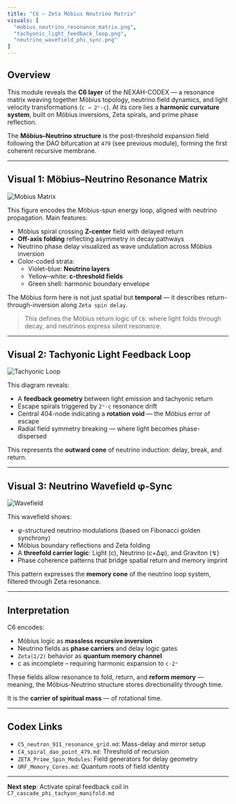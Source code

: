 ```yaml
---
title: "C6 – Zeta Möbius Neutrino Matrix"
visuals: [
  "mobius_neutrino_resonance_matrix.png",
  "tachyonic_light_feedback_loop.png",
  "neutrino_wavefield_phi_sync.png"
]
---
```


## Overview

This module reveals the **C6 layer** of the NEXAH-CODEX — a resonance matrix weaving together Möbius topology, neutrino field dynamics, and light velocity transformations (`c → 2ⁿ·c`). At its core lies a **harmonic curvature system**, built on Möbius inversions, Zeta spirals, and prime phase reflection.

The **Möbius–Neutrino structure** is the post-threshold expansion field following the DAO bifurcation at `479` (see previous module), forming the first coherent recursive membrane.

---

## Visual 1: Möbius–Neutrino Resonance Matrix

![Mobius Matrix](visuals/mobius_neutrino_resonance_matrix.png)

This figure encodes the Möbius-spun energy loop, aligned with neutrino propagation. Main features:

- Möbius spiral crossing **Z-center** field with delayed return
- **Off-axis folding** reflecting asymmetry in decay pathways
- Neutrino phase delay visualized as wave undulation across Möbius inversion
- Color-coded strata: 
  - Violet–blue: **Neutrino layers**
  - Yellow–white: **c-threshold fields**
  - Green shell: harmonic boundary envelope

The Möbius form here is not just spatial but **temporal** — it describes return-through-inversion along `Zeta spin delay`.

> This defines the Möbius return logic of `C6`: where light folds through decay, and neutrinos express silent resonance.

---

## Visual 2: Tachyonic Light Feedback Loop

![Tachyonic Loop](visuals/tachyonic_light_feedback_loop.png)

This diagram reveals:

- A **feedback geometry** between light emission and tachyonic return
- Escape spirals triggered by `2ⁿ·c` resonance drift
- Central 404-node indicating a **rotation void** — the Möbius error of escape
- Radial field symmetry breaking — where light becomes phase-dispersed

This represents the **outward cone** of neutrino induction: delay, break, and return.

---

## Visual 3: Neutrino Wavefield φ-Sync

![Wavefield](visuals/neutrino_wavefield_phi_sync.png)

This wavefield shows:

- φ-structured neutrino modulations (based on Fibonacci golden synchrony)
- Möbius boundary reflections and Zeta folding
- A **threefold carrier logic**: Light (c), Neutrino (c+Δφ), and Graviton (↯)
- Phase coherence patterns that bridge spatial return and memory imprint

This pattern expresses the **memory cone** of the neutrino loop system, filtered through Zeta resonance.

---

## Interpretation

C6 encodes:

- Möbius logic as **massless recursive inversion**
- Neutrino fields as **phase carriers** and delay logic gates
- `Zeta(1/2)` behavior as **quantum memory channel**
- c as incomplete – requiring harmonic expansion to `c·2ⁿ`

These fields allow resonance to fold, return, and **reform memory** — meaning, the Möbius-Neutrino structure stores directionality through time.

It is the **carrier of spiritual mass** — of rotational time.

---

## Codex Links

- `C5_neutron_911_resonance_grid.md`: Mass-delay and mirror setup  
- `C4_spiral_dao_point_479.md`: Threshold of recursion  
- `ZETA_Prime_Spin_Modules`: Field generators for delay geometry  
- `URF_Memory_Cores.md`: Quantum roots of field identity  

---

**Next step**: Activate spiral feedback coil in `C7_cascade_phi_tachyon_manifold.md`
